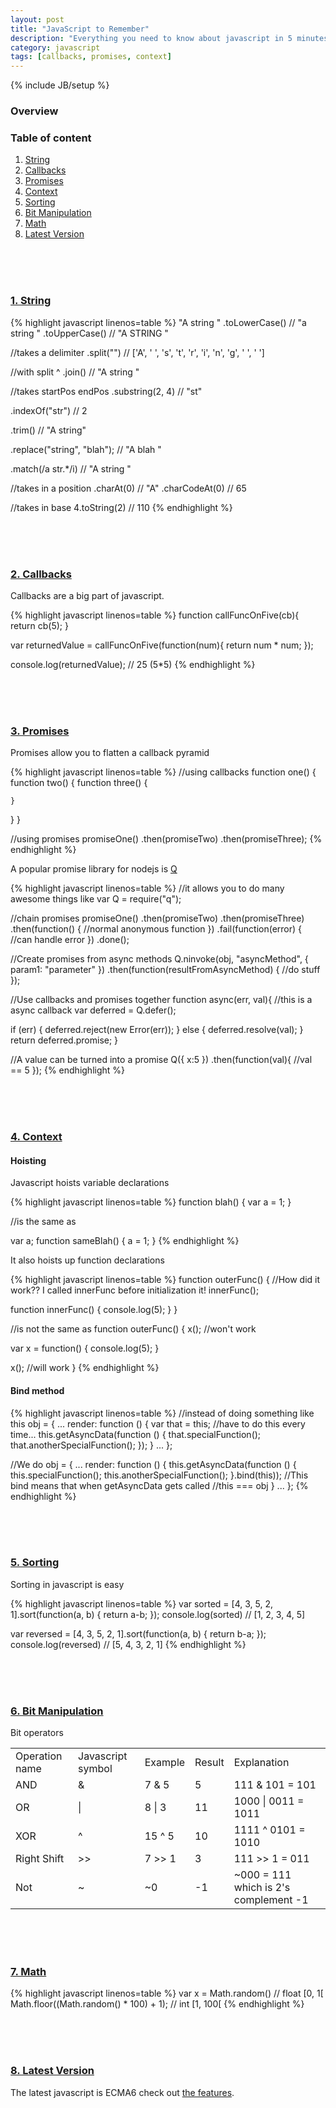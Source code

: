 ```yaml
---
layout: post
title: "JavaScript to Remember"
description: "Everything you need to know about javascript in 5 minutes"
category: javascript
tags: [callbacks, promises, context]
---
```

{% include JB/setup %}

<h3><a name="table-of-content"></a>Overview</h3>

### Table of content ###
1.  [String](#string)
2.  [Callbacks](#callbacks)
3.  [Promises](#promises)
4.  [Context](#context)
5.  [Sorting](#sorting)
6.  [Bit Manipulation](#bit)
7.  [Math](#math)
8.  [Latest Version](#latest)

<!-- 
#########################################
#
#   String
#
#########################################
-->
<br /><br /><br />
<h3><a name="string"></a><a href="">1. String</a></h3>
<!-- Code _______________________________________-->
{% highlight javascript linenos=table  %}
"A string  "
.toLowerCase()        // "a string  "
.toUpperCase()        // "A STRING  "

//takes a delimiter
.split("")            // ['A', ' ', 's', 't', 'r', 'i', 'n', 'g', ' ', ' ']

//with split ^
.join()               // "A string  "

//takes startPos endPos
.substring(2, 4)      // "st"

.indexOf("str")       // 2

.trim()               // "A string"

.replace("string", "blah"); // "A blah  "

.match(/a str.*/i)    // "A string  "

//takes in a position
.charAt(0)            // "A"
.charCodeAt(0)        // 65

//takes in base
4.toString(2)         // 110
{% endhighlight %}
<!-- /Code ^^^^^^^^^^^^^^^^^^^^^^^^^^^^^^^^^^^^^^-->

<!-- 
#########################################
#
# Callbacks
#
#########################################
-->
<br /><br /><br />
<h3><a name="callbacks"></a><a href="">2. Callbacks</a></h3>

Callbacks are a big part of javascript.

<!-- Code _______________________________________-->
{% highlight javascript linenos=table  %}
function callFuncOnFive(cb){
  return cb(5);
}

var returnedValue = callFuncOnFive(function(num){
  return num * num;
});

console.log(returnedValue); // 25 (5*5)
{% endhighlight %}
<!-- /Code ^^^^^^^^^^^^^^^^^^^^^^^^^^^^^^^^^^^^^^-->


<!-- 
#########################################
#
#   Promises
#
#########################################
-->
<br /><br /><br />
<h3><a name="promises"></a><a href="">3. Promises</a></h3>

Promises allow you to flatten a callback pyramid

<!-- Code _______________________________________-->
{% highlight javascript linenos=table  %}
//using callbacks
function one() {
  function two() {
    function three() {
      
    }
  }
}

//using promises
promiseOne()
  .then(promiseTwo)
  .then(promiseThree);
{% endhighlight %}
<!-- /Code ^^^^^^^^^^^^^^^^^^^^^^^^^^^^^^^^^^^^^^-->

A popular promise library for nodejs is [Q](https://github.com/kriskowal/q)

<!-- Code _______________________________________-->
{% highlight javascript linenos=table  %}
//it allows you to do many awesome things like
var Q = require("q");


//chain promises
promiseOne()
  .then(promiseTwo)
  .then(promiseThree)
  .then(function() {
    //normal anonymous function
  })
  .fail(function(error) {
    //can handle error
  })
  .done();
  
  
//Create promises from async methods
Q.ninvoke(obj, "asyncMethod", {
    param1: "parameter"
  })
  .then(function(resultFromAsyncMethod) {
    //do stuff
  });
  

//Use callbacks and promises together
function async(err, val){
  //this is a async callback
  var deferred = Q.defer();
  
  if (err) {
    deferred.reject(new Error(err));
  } else {
    deferred.resolve(val);
  }
  return deferred.promise;
}


//A value can be turned into a promise
Q({ x:5 })
 .then(function(val){
  //val == 5
 });
{% endhighlight %}
<!-- /Code ^^^^^^^^^^^^^^^^^^^^^^^^^^^^^^^^^^^^^^-->

<!-- 
#########################################
#
#       Context
#
#########################################
-->
<br /><br /><br />
<h3><a name="context"></a><a href="">4. Context</a></h3>

<h4>Hoisting</h4>

Javascript hoists variable declarations

<!-- Code _______________________________________-->
{% highlight javascript linenos=table  %}
function blah() {
  var a = 1;
}

//is the same as

var a;
function sameBlah() {
  a = 1;
}
{% endhighlight %}
<!-- /Code ^^^^^^^^^^^^^^^^^^^^^^^^^^^^^^^^^^^^^^-->

It also hoists up function declarations

<!-- Code _______________________________________-->
{% highlight javascript linenos=table  %}
function outerFunc() {
  //How did it work?? I called innerFunc before initialization it!
  innerFunc();

  function innerFunc() {
    console.log(5);
  }
}

//is not the same as
function outerFunc() {
  x(); //won't work

  var x = function() {
    console.log(5);
  }
  
  x(); //will work
}
{% endhighlight %}
<!-- /Code ^^^^^^^^^^^^^^^^^^^^^^^^^^^^^^^^^^^^^^-->

<h4>Bind method</h4>

<!-- Code _______________________________________-->
{% highlight javascript linenos=table  %}
//instead of doing something like this
obj = {
...
  render: function () {
    var that = this; //have to do this every time...
    this.getAsyncData(function () {
      that.specialFunction();
      that.anotherSpecialFunction();
    });
  }
...
};


//We do
obj = {
...
  render: function () {
    this.getAsyncData(function () {
      this.specialFunction();
      this.anotherSpecialFunction();
    }.bind(this)); 
    //This bind means that when getAsyncData gets called
    //this === obj
  }
...
};
{% endhighlight %}
<!-- /Code ^^^^^^^^^^^^^^^^^^^^^^^^^^^^^^^^^^^^^^-->


<!-- 
#########################################
#
#       SORTING
#
#########################################
-->
<br /><br /><br />
<h3><a name="sorting"></a><a href="">5. Sorting</a></h3>

Sorting in javascript is easy

<!-- Code _______________________________________-->
{% highlight javascript linenos=table  %}
var sorted = [4, 3, 5, 2, 1].sort(function(a, b) {
  return a-b;
});
console.log(sorted) // [1, 2, 3, 4, 5]


var reversed = [4, 3, 5, 2, 1].sort(function(a, b) {
  return b-a;
});
console.log(reversed) // [5, 4, 3, 2, 1]
{% endhighlight %}
<!-- /Code ^^^^^^^^^^^^^^^^^^^^^^^^^^^^^^^^^^^^^^-->


<!-- 
#########################################
#
#       Bit Manipulation
#
#########################################
-->
<br /><br /><br />
<h3><a name="bit"></a><a href="">6. Bit Manipulation</a></h3>

Bit operators

<table>
  <!-- Header -->
  <tr>
    <td>Operation name</td>
    <td>Javascript symbol</td>
    <td>Example</td>
    <td>Result</td>
    <td>Explanation</td>
  </tr>
  <!-- Row 1 -->
  <tr>
    <td>AND</td>
    <td>&</td>
    <td>7 & 5</td>
    <td>5</td>
    <td>111 & 101 = 101</td>
  </tr>
  <!-- Row 2 -->
  <tr>
    <td>OR</td>
    <td>|</td>
    <td>8 | 3</td>
    <td>11</td>
    <td>1000 | 0011 = 1011</td>
  </tr>
  <!-- Row 3 -->
  <tr>
    <td>XOR</td>
    <td>^</td>
    <td>15 ^ 5</td>
    <td>10</td>
    <td>1111 ^ 0101 = 1010</td>
  </tr>
  <!-- Row 5 -->
  <tr>
    <td>Right Shift</td>
    <td>>></td>
    <td>7 >> 1</td>
    <td>3</td>
    <td>111 >> 1 = 011</td>
  </tr>
  <!-- Row 6 -->
  <tr>
    <td>Not</td>
    <td>~</td>
    <td>~0</td>
    <td>-1</td>
    <td>~000 = 111 which is 2's complement -1</td>
  </tr>
</table>


<!-- 
#########################################
#
#     Math
#
#########################################
-->
<br /><br /><br />
<h3><a name="math"></a><a href="">7. Math</a></h3>

<!-- Code _______________________________________-->
{% highlight javascript linenos=table  %}
var x = Math.random() // float [0, 1[
Math.floor((Math.random() * 100) + 1); // int [1, 100[
{% endhighlight %}
<!-- /Code ^^^^^^^^^^^^^^^^^^^^^^^^^^^^^^^^^^^^^^-->


<!-- 
#########################################
#
#     Latest Version
#
#########################################
-->
<br /><br /><br />
<h3><a name="latest"></a><a href="">8. Latest Version</a></h3>

The latest javascript is ECMA6 check out [the features](https://github.com/lukehoban/es6features).